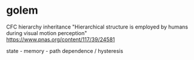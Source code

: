 # golem

CFC hierarchy inheritance "Hierarchical structure is employed by humans during visual motion perception"
https://www.pnas.org/content/117/39/24581

state - memory - path dependence / hysteresis
